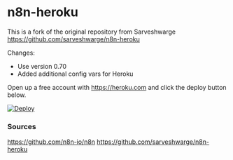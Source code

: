 # n8n-heroku

This is a fork of the original repository from Sarveshwarge https://github.com/sarveshwarge/n8n-heroku

Changes:
- Use version 0.70
- Added additional config vars for Heroku

Open up a free account with https://heroku.com and click the deploy button below.

[![Deploy](https://www.herokucdn.com/deploy/button.svg)](https://heroku.com/deploy?template=https://github.com/dsottimano/n8n-heroku)


### Sources

https://github.com/n8n-io/n8n
https://github.com/sarveshwarge/n8n-heroku
